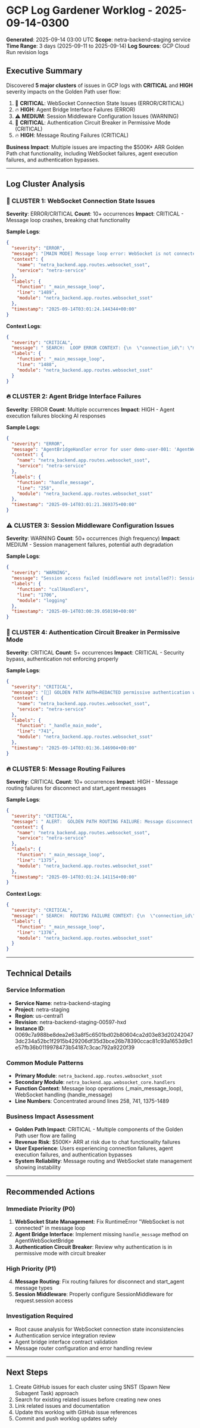# GCP Log Gardener Worklog - 2025-09-14-0300

**Generated**: 2025-09-14 03:00 UTC
**Scope**: netra-backend-staging service
**Time Range**: 3 days (2025-09-11 to 2025-09-14)
**Log Sources**: GCP Cloud Run revision logs

## Executive Summary

Discovered **5 major clusters** of issues in GCP logs with **CRITICAL** and **HIGH** severity impacts on the Golden Path user flow:

1. 🚨 **CRITICAL**: WebSocket Connection State Issues (ERROR/CRITICAL)
2. 🔥 **HIGH**: Agent Bridge Interface Failures (ERROR)
3. ⚠️ **MEDIUM**: Session Middleware Configuration Issues (WARNING)
4. 🚨 **CRITICAL**: Authentication Circuit Breaker in Permissive Mode (CRITICAL)
5. 🔥 **HIGH**: Message Routing Failures (CRITICAL)

**Business Impact**: Multiple issues are impacting the $500K+ ARR Golden Path chat functionality, including WebSocket failures, agent execution failures, and authentication bypasses.

---

## Log Cluster Analysis

### 🚨 CLUSTER 1: WebSocket Connection State Issues
**Severity**: ERROR/CRITICAL
**Count**: 10+ occurrences
**Impact**: CRITICAL - Message loop crashes, breaking chat functionality

**Sample Logs**:
```json
{
  "severity": "ERROR",
  "message": "[MAIN MODE] Message loop error: WebSocket is not connected. Need to call \"accept\" first.",
  "context": {
    "name": "netra_backend.app.routes.websocket_ssot",
    "service": "netra-service"
  },
  "labels": {
    "function": "_main_message_loop",
    "line": "1489",
    "module": "netra_backend.app.routes.websocket_ssot"
  },
  "timestamp": "2025-09-14T03:01:24.144344+00:00"
}
```

**Context Logs**:
```json
{
  "severity": "CRITICAL",
  "message": " SEARCH:  LOOP ERROR CONTEXT: {\n  \"connection_id\": \"main_b9ceb17a\",\n  \"user_id\": \"demo-use...\",\n  \"error_type\": \"RuntimeError\",\n  \"error_message\": \"WebSocket is not connected. Need to call \\\"accept\\\" first.\",\n  \"messages_processed\": 4,\n  \"agent_events_processed\": 0,\n  \"websocket_state\": \"connected\",\n  \"timestamp\": \"2025-09-14T03:01:24.144022+00:00\",\n  \"golden_path_impact\": \"CRITICAL - Message loop crashed\"\n}",
  "labels": {
    "function": "_main_message_loop",
    "line": "1488",
    "module": "netra_backend.app.routes.websocket_ssot"
  }
}
```

### 🔥 CLUSTER 2: Agent Bridge Interface Failures
**Severity**: ERROR
**Count**: Multiple occurrences
**Impact**: HIGH - Agent execution failures blocking AI responses

**Sample Logs**:
```json
{
  "severity": "ERROR",
  "message": "AgentBridgeHandler error for user demo-user-001: 'AgentWebSocketBridge' object has no attribute 'handle_message'",
  "context": {
    "name": "netra_backend.app.routes.websocket_ssot",
    "service": "netra-service"
  },
  "labels": {
    "function": "handle_message",
    "line": "258",
    "module": "netra_backend.app.routes.websocket_ssot"
  },
  "timestamp": "2025-09-14T03:01:21.369375+00:00"
}
```

### ⚠️ CLUSTER 3: Session Middleware Configuration Issues
**Severity**: WARNING
**Count**: 50+ occurrences (high frequency)
**Impact**: MEDIUM - Session management failures, potential auth degradation

**Sample Logs**:
```json
{
  "severity": "WARNING",
  "message": "Session access failed (middleware not installed?): SessionMiddleware must be installed to access request.session",
  "labels": {
    "function": "callHandlers",
    "line": "1706",
    "module": "logging"
  },
  "timestamp": "2025-09-14T03:00:39.050190+00:00"
}
```

### 🚨 CLUSTER 4: Authentication Circuit Breaker in Permissive Mode
**Severity**: CRITICAL
**Count**: 5+ occurrences
**Impact**: CRITICAL - Security bypass, authentication not enforcing properly

**Sample Logs**:
```json
{
  "severity": "CRITICAL",
  "message": "[🔑] GOLDEN PATH AUTH=REDACTED permissive authentication with circuit breaker for connection main_cfa09152 - user_id: pending, connection_state: connected, timestamp: 2025-09-14T03:01:36.146882+00:00",
  "context": {
    "name": "netra_backend.app.routes.websocket_ssot",
    "service": "netra-service"
  },
  "labels": {
    "function": "_handle_main_mode",
    "line": "741",
    "module": "netra_backend.app.routes.websocket_ssot"
  },
  "timestamp": "2025-09-14T03:01:36.146904+00:00"
}
```

### 🔥 CLUSTER 5: Message Routing Failures
**Severity**: CRITICAL
**Count**: 10+ occurrences
**Impact**: HIGH - Message routing failures for disconnect and start_agent messages

**Sample Logs**:
```json
{
  "severity": "CRITICAL",
  "message": " ALERT:  GOLDEN PATH ROUTING FAILURE: Message disconnect routing failed for user demo-use... connection main_b9ceb17a",
  "context": {
    "name": "netra_backend.app.routes.websocket_ssot",
    "service": "netra-service"
  },
  "labels": {
    "function": "_main_message_loop",
    "line": "1375",
    "module": "netra_backend.app.routes.websocket_ssot"
  },
  "timestamp": "2025-09-14T03:01:24.141154+00:00"
}
```

**Context Logs**:
```json
{
  "severity": "CRITICAL",
  "message": " SEARCH:  ROUTING FAILURE CONTEXT: {\n  \"connection_id\": \"main_b9ceb17a\",\n  \"user_id\": \"demo-use...\",\n  \"message_type\": \"disconnect\",\n  \"routing_success\": false,\n  \"routing_duration_ms\": 1.48,\n  \"router_available\": true,\n  \"timestamp\": \"2025-09-14T03:01:24.141134+00:00\",\n  \"golden_path_impact\": \"CRITICAL - Message routing failed\"\n}",
  "labels": {
    "function": "_main_message_loop",
    "line": "1376",
    "module": "netra_backend.app.routes.websocket_ssot"
  }
}
```

---

## Technical Details

### Service Information
- **Service Name**: netra-backend-staging
- **Project**: netra-staging
- **Region**: us-central1
- **Revision**: netra-backend-staging-00597-hxd
- **Instance ID**: 0069c7a988be8dea2e63a8f5c6501bd02b80604ca2d03e83d202420473dc234a52bc1f2915b429206df35d3bce26b78390ccac81c93a1653d9c1e57fb36b0119978473b54187c3cac792a9220f39

### Common Module Patterns
- **Primary Module**: `netra_backend.app.routes.websocket_ssot`
- **Secondary Module**: `netra_backend.app.websocket_core.handlers`
- **Function Context**: Message loop operations (_main_message_loop), WebSocket handling (handle_message)
- **Line Numbers**: Concentrated around lines 258, 741, 1375-1489

### Business Impact Assessment
- **Golden Path Impact**: CRITICAL - Multiple components of the Golden Path user flow are failing
- **Revenue Risk**: $500K+ ARR at risk due to chat functionality failures
- **User Experience**: Users experiencing connection failures, agent execution failures, and authentication bypasses
- **System Reliability**: Message routing and WebSocket state management showing instability

---

## Recommended Actions

### Immediate Priority (P0)
1. **WebSocket State Management**: Fix RuntimeError "WebSocket is not connected" in message loop
2. **Agent Bridge Interface**: Implement missing `handle_message` method on AgentWebSocketBridge
3. **Authentication Circuit Breaker**: Review why authentication is in permissive mode with circuit breaker

### High Priority (P1)
4. **Message Routing**: Fix routing failures for disconnect and start_agent message types
5. **Session Middleware**: Properly configure SessionMiddleware for request.session access

### Investigation Required
- Root cause analysis for WebSocket connection state inconsistencies
- Authentication service integration review
- Agent bridge interface contract validation
- Message router configuration and error handling review

---

## Next Steps

1. Create GitHub issues for each cluster using SNST (Spawn New Subagent Task) approach
2. Search for existing related issues before creating new ones
3. Link related issues and documentation
4. Update this worklog with GitHub issue references
5. Commit and push worklog updates safely
